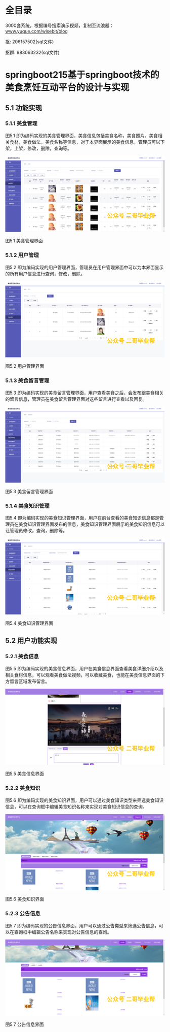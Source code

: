 # 全目录

3000套系统，根据编号搜索演示视频，复制至流浪器：www.yuque.com/wisebit/blog


<p>抠: 206157502(sql文件)</p>
<p>抠群: 983063232(sql文件)</p>


# springboot215基于springboot技术的美食烹饪互动平台的设计与实现

## 5.1 功能实现
### 5.1.1 美食管理
图5.1 即为编码实现的美食管理界面，美食信息包括美食名称，美食照片，美食相关食材，美食做法，美食名称等信息，对于本界面展示的美食信息，管理员可以下架，上架，修改，删除，查询等。

![](/md/blog.014.png)

图5.1 美食管理界面
### 5.1.2 用户管理
图5.2 即为编码实现的用户管理界面，管理员在用户管理界面中可以为本界面显示的所有用户信息进行查询，修改，删除。

![](/md/blog.015.png)

图5.2 用户管理界面
### 5.1.3 美食留言管理
图5.3 即为编码实现的美食留言管理界面，用户查看美食之后，会发布跟美食相关的留言信息，管理员在美食留言管理界面对这些留言进行查看以及回复。

![](/md/blog.016.png)

图5.3 美食留言管理界面
### 5.1.4 美食知识管理
图5.4 即为编码实现的美食知识管理界面，用户在前台查看的美食知识信息都是管理员在美食知识管理界面发布的信息，美食知识管理界面展示的美食知识信息可以让管理员修改，查询，删除等。

![](/md/blog.017.png)

图5.4 美食知识管理界面
## 5.2 用户功能实现
### 5.2.1 美食信息
图5.5 即为编码实现的美食信息界面，用户在美食信息界面查看美食详细介绍以及相关食材信息，可以观看美食做法视频，可以收藏美食，也能在美食信息界面的下方留言区域发布留言。

![](/md/blog.018.png)

图5.5 美食信息界面
### 5.2.2 美食知识
图5.6 即为编码实现的美食知识界面，用户可以通过美食知识类型来筛选美食知识信息，可以在查询框中编辑美食知识名称来实现对美食知识信息的查询。

![](/md/blog.019.png)

图5.6 美食知识界面
### 5.2.3 公告信息
图5.7 即为编码实现的公告信息界面，用户可以通过公告类型来筛选公告信息，可以在查询框中编辑公告名称来实现对公告信息的查询。

![](/md/blog.020.png)

图5.7 公告信息界面




